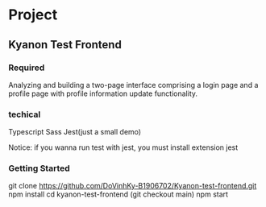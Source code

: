# Project
## Kyanon Test Frontend 

### Required
 
Analyzing and building a two-page interface comprising a login page and a profile page with profile information update functionality.

### techical
Typescript
Sass
Jest(just a small demo)

Notice: if you wanna run test with jest, you must install extension jest

### Getting Started


git clone https://github.com/DoVinhKy-B1906702/Kyanon-test-frontend.git
npm install
cd kyanon-test-frontend
(git checkout main)
npm start